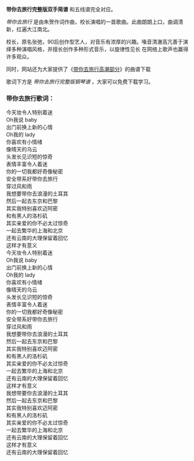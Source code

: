 

**带你去旅行完整版双手简谱** 和五线谱完全对应。

_带你去旅行_ 是由朱贺作词作曲，校长演唱的一首歌曲。此曲朗朗上口，曲调清新，红遍大江南北。

校长，原名张弛，90后创作型艺人，对音乐有浓厚的兴趣。嗓音清澈高亢善于演绎多种演唱风格，并擅长创作多种形式音乐，以旋律性见长 在网络上歌声也赢得许多观众。

同时，网站还为大家提供了《[带你去旅行高潮部分](Music-8521-带你去旅行-高潮部分.html "带你去旅行高潮部分")》的曲谱下载

歌词下方是 _带你去旅行完整版钢琴谱_ ，大家可以免费下载学习。

### 带你去旅行歌词：

今天妆令人特别着迷  
Oh我说 baby  
出门前换上新的心情  
Oh我的 lady  
你喜欢有小情绪  
像晴天的乌云  
头发长见识短的惊奇  
表情丰富令人着迷  
你的一切我都好奇像秘密  
安全带系好带你去旅行  
穿过风和雨  
我想要带你去浪漫的土耳其  
然后一起去东京和巴黎  
其实我特别喜欢迈阿密  
和有黑人的洛杉矶  
其实亲爱的你不必太过惊奇  
一起去繁华的上海和北京  
还有云南的大理保留着回忆  
这样才有意义  
今天妆令人特别着迷  
Oh我说 baby  
出门前换上新的心情  
Oh我的 lady  
你喜欢有小情绪  
像晴天的乌云  
头发长见识短的惊奇  
表情丰富令人着迷  
你的一切我都好奇像秘密  
安全带系好带你去旅行  
穿过风和雨  
我想要带你去浪漫的土耳其  
然后一起去东京和巴黎  
其实我特别喜欢迈阿密  
和有黑人的洛杉矶  
其实亲爱的你不必太过惊奇  
一起去繁华的上海和北京  
还有云南的大理保留着回忆  
这样才有意义  
我想带要你去浪漫的土耳其  
然后一起去东京和巴黎  
其实我特别喜欢迈阿密  
和有黑人的洛杉矶  
其实亲爱的你不必太过惊奇  
一起去繁华的上海和北京  
还有云南的大理保留着回忆  
这样才有意义  
还有云南的大理保留着回忆

